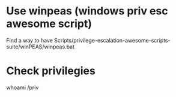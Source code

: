 # Use winpeas (windows priv esc awesome script)
Find a way to have Scripts/privilege-escalation-awesome-scripts-suite/winPEAS/winpeas.bat

# Check privilegies
whoami /priv
